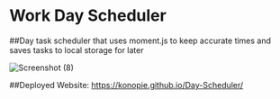 # Work Day Scheduler

##Day task scheduler that uses moment.js to keep accurate times and saves tasks to local storage for later

![Screenshot (8)](https://user-images.githubusercontent.com/99047158/172077175-9463d410-f45b-4666-9097-75499c3ec6f0.png)

##Deployed Website: https://konopie.github.io/Day-Scheduler/
